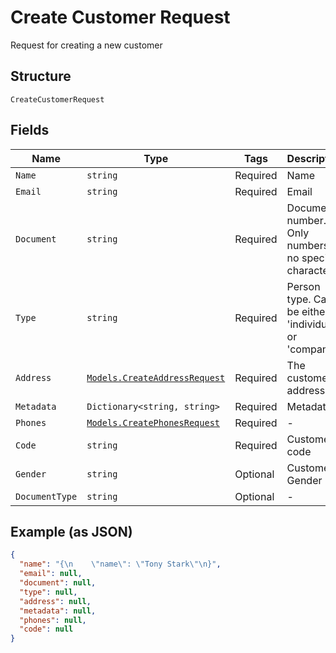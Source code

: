 
# Create Customer Request

Request for creating a new customer

## Structure

`CreateCustomerRequest`

## Fields

| Name | Type | Tags | Description |
|  --- | --- | --- | --- |
| `Name` | `string` | Required | Name |
| `Email` | `string` | Required | Email |
| `Document` | `string` | Required | Document number. Only numbers, no special characters. |
| `Type` | `string` | Required | Person type. Can be either 'individual' or 'company' |
| `Address` | [`Models.CreateAddressRequest`](../../doc/models/create-address-request.md) | Required | The customer's address |
| `Metadata` | `Dictionary<string, string>` | Required | Metadata |
| `Phones` | [`Models.CreatePhonesRequest`](../../doc/models/create-phones-request.md) | Required | - |
| `Code` | `string` | Required | Customer code |
| `Gender` | `string` | Optional | Customer Gender |
| `DocumentType` | `string` | Optional | - |

## Example (as JSON)

```json
{
  "name": "{\n    \"name\": \"Tony Stark\"\n}",
  "email": null,
  "document": null,
  "type": null,
  "address": null,
  "metadata": null,
  "phones": null,
  "code": null
}
```

